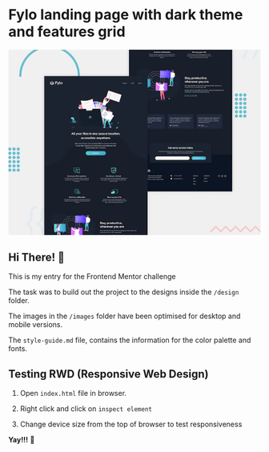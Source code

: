 # Fylo landing page with dark theme and features grid

![Design preview for the Fylo landing page with dark theme and features grid challenge](./design/desktop-preview.jpg)

## Hi There! 👋
This is my entry for the Frontend Mentor challenge

The task was to build out the project to the designs inside the `/design` folder. 

The images in the `/images` folder have been optimised for desktop and mobile versions.

The `style-guide.md` file, contains the information for the color palette and fonts.

## Testing RWD (Responsive Web Design)
1. Open `index.html` file in browser.

2. Right click and click on `inspect element`

3. Change device size from the top of browser to test responsiveness

**Yay!!!** 🚀

